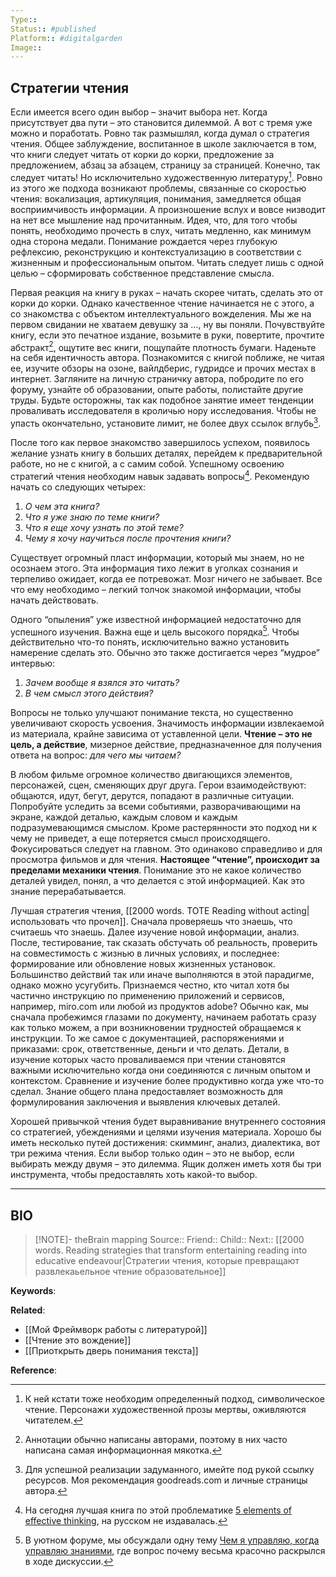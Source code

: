 ```yaml
---
Type:: 
Status:: #published 
Platform:: #digitalgarden 
Image:: 
---
```

## Стратегии чтения
Если имеется всего один выбор – значит выбора нет. Когда присутствует два пути – это становится дилеммой. А вот с тремя уже можно и поработать. Ровно так размышлял, когда думал о стратегия чтения. Общее заблуждение, воспитанное в школе заключается в том, что книги следует читать от корки до корки, предложение за предложением, абзац за абзацем, страницу за страницей. Конечно, так следует читать! Но исключительно художественную литературу[^1]. Ровно из этого же подхода возникают проблемы, связанные со скоростью чтения: вокализация, артикуляция, понимания, замедляется общая восприимчивость информации. А произношение вслух и вовсе низводит на нет все мышление над прочитанным. Идея, что, для того чтобы понять, необходимо прочесть в слух, читать медленно, как минимум одна сторона медали. Понимание рождается через глубокую рефлексию, реконструкцию и контекстуализацию в соответствии с жизненным и профессиональным опытом. Читать следует лишь с одной целью – сформировать собственное представление смысла.

Первая реакция на книгу в руках – начать скорее читать, сделать это от корки до корки. Однако качественное чтение начинается не с этого, а со знакомства с объектом интеллектуального вожделения. Мы же на первом свидании не хватаем девушку за …, ну вы поняли. Почувствуйте книгу, если это печатное издание, возьмите в руки, повертите, прочтите абстракт[^2], ощутите вес книги, пощупайте плотность бумаги. Наденьте на себя идентичность автора. Познакомится с книгой поближе, не читая ее, изучите обзоры на озоне, вайлдберис, гудридсе и прочих местах в интернет. Загляните на личную страничку автора, побродите по его форуму, узнайте об образовании, опыте работы, полистайте другие труды. Будьте осторожны, так как подобное занятие имеет тенденции проваливать исследователя в кроличью нору исследования. Чтобы не упасть окончательно, установите лимит, не более двух ссылок вглубь[^3].

После того как первое знакомство завершилось успехом, появилось желание узнать книгу в больших деталях, перейдем к предварительной работе, но не с книгой, а с самим собой. Успешному освоению стратегий чтения необходим навык задавать вопросы[^4]. Рекомендую начать со следующих четырех:

1. *О чем эта книга?*
2. *Что я уже знаю по теме книги?*
3. *Что я еще хочу узнать по этой теме?*
4. *Чему я хочу научиться после прочтения книги?*

Существует огромный пласт информации, который мы знаем, но не осознаем этого. Эта информация тихо лежит в уголках сознания и терпеливо ожидает, когда ее потревожат. Мозг ничего не забывает. Все что ему необходимо – легкий толчок знакомой информации, чтобы начать действовать.

Одного “опыления” уже известной информацией недостаточно для успешного изучения. Важна еще и цель высокого порядка[^5]. Чтобы действительно что-то понять, исключительно важно установить намерение сделать это. Обычно это также достигается через “мудрое” интервью:

1. *Зачем вообще я взялся это читать?*
2. *В чем смысл этого действия?*

Вопросы не только улучшают понимание текста, но существенно увеличивают скорость усвоения. Значимость информации извлекаемой из материала, крайне зависима от уставленной цели. **Чтение – это не цель, а действие**, мизерное действие, предназначенное для получения ответа на вопрос: *для чего мы читаем?*

В любом фильме огромное количество двигающихся элементов, персонажей, сцен, сменяющих друг друга. Герои взаимодействуют: общаются, идут, бегут, дерутся, попадают в различные ситуации. Попробуйте уследить за всеми событиями, разворачивающими на экране, каждой деталью, каждым словом и каждым подразумевающимся смыслом. Кроме растерянности это подход ни к чему не приведет, а еще потеряется смысл происходящего. Фокусироваться следует на главном. Это одинаково справедливо и для просмотра фильмов и для чтения. **Настоящее “чтение”, происходит за пределами механики чтения**. Понимание это не какое количество деталей увидел, понял, а что делается с этой информацией. Как это знание перерабатывается.

Лучшая стратегия чтения, [[2000 words. TOTE Reading without acting|использовать что прочел]]. Сначала проверяешь что знаешь, что считаешь что знаешь. Далее изучение новой информации, анализ. После, тестирование, так сказать обстучать об реальность, проверить на совместимость с жизнью в личных условиях, и последнее: формирование или обновление новых жизненных установок. Большинство действий так или иначе выполняются в этой парадигме, однако можно усугубить. Признаемся честно, кто читал хотя бы частично инструкцию по применению приложений и сервисов, например, miro.com или любой из продуктов adobe? Обычно как, мы сначала пробежимся глазами по документу, начинаем работать сразу как только можем, а при возникновении трудностей обращаемся к инструкции. То же самое с документацией, распоряжениями и приказами: срок, ответственные, деньги и что делать. Детали, в изучение которых часто проваливаемся при чтении становятся важными исключительно когда они соединяются с личным опытом и контекстом. Сравнение и изучение более продуктивно когда уже что-то сделал. Знание общего плана предоставляет возможность для формулирования заключения и выявления ключевых деталей.

Хорошей привычкой чтения будет выравнивание внутреннего состояния со стратегией, убеждениями и целями изучения материала. Хорошо бы иметь несколько путей достижения: скимминг, анализ, диалектика, вот три режима чтения. Если выбор только один – это не выбор, если выбирать между двумя – это дилемма. Ящик должен иметь хотя бы три инструмента, чтобы предоставлять хоть какой-то выбор.
***
## BIO

> [!NOTE]- theBrain mapping
> Source::
> Friend:: 
> Child:: 
> Next:: [[2000 words. Reading strategies that transform entertaining reading into educative endeavour|Стратегии чтения, которые превращают развлекаьельное чтение образовательное]]

**Keywords**:

**Related**:
- [[Мой Фреймворк работы с литературой]]
- [[Чтение это вождение]]
- [[Приоткрыть дверь понимания текста]]

**Reference**: 

[^1]: К ней кстати тоже необходим определенный подход, символическое чтение. Персонажи художественной прозы мертвы, оживляются читателем.
[^2]: Аннотации обычно написаны авторами, поэтому в них часто написана самая информационная мякотка.
[^3]: Для успешной реализации задуманного, имейте под рукой ссылку ресурсов. Моя рекомендация goodreads.com и личные страницы автора.
[^4]: На сегодня лучшая книга по этой проблематике [5 elements of effective thinking](https://www.amazon.com/5-Elements-Effective-Thinking/dp/0691156662), на русском не издавалась.
[^5]: В уютном форуме, мы обсуждали одну тему [Чем я управляю, когда управляю знаниями](https://zttl.space/t/chem-ya-upravlyayu-kogda-upravlyayu-znaniyami/563), где вопрос почему весьма красочно раскрылся в ходе дискуссии.